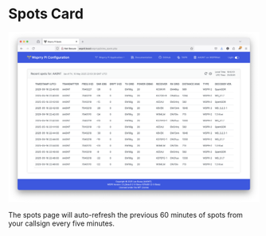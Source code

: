 <!-- Grammar and spelling checked -->
# Spots Card

![Spots](Spots.png)

The spots page will auto-refresh the previous 60 minutes of spots from your callsign every five minutes.

